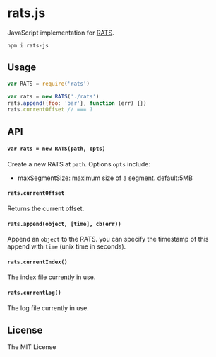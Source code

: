 # rats.js

JavaScript implementation for [RATS](https://github.com/random-access-timeseries/spec).

`npm i rats-js`

## Usage

```js
var RATS = require('rats')

var rats = new RATS('./rats')
rats.append({foo: 'bar'}, function (err) {})
rats.currentOffset // === 1
```

## API

#### `var rats = new RATS(path, opts)`

Create a new RATS at `path`. Options `opts` include:

* maxSegmentSize: maximum size of a segment. default:5MB

#### `rats.currentOffset`

Returns the current offset.

#### `rats.append(object, [time], cb(err))`

Append an `object` to the RATS. you can specify the timestamp of this append with `time` (unix time in seconds).

#### `rats.currentIndex()`

The index file currently in use.

#### `rats.currentLog()`

The log file currently in use.

## License

The MIT License
